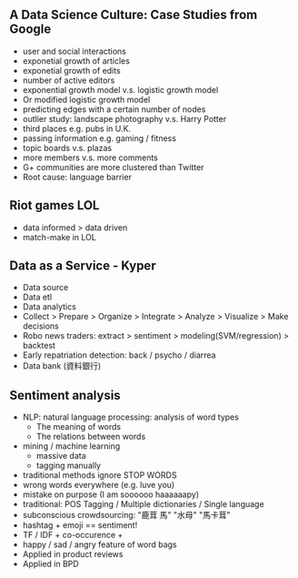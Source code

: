## A Data Science Culture: Case Studies from Google

- user and social interactions
- exponetial growth of articles
- exponetial growth of edits
- number of active editors
- exponential growth model v.s. logistic growth model
- Or modified logistic growth model
- predicting edges with a certain number of nodes
- outlier study: landscape photography v.s. Harry Potter
- third places e.g. pubs in U.K.
- passing information e.g. gaming / fitness
- topic boards v.s. plazas
- more members v.s. more comments
- G+ communities are more clustered than Twitter
- Root cause: language barrier

## Riot games LOL

- data informed > data driven
- match-make in LOL

## Data as a Service - Kyper

- Data source
- Data etl
- Data analytics
- Collect > Prepare > Organize > Integrate > Analyze > Visualize > Make decisions
- Robo news traders: extract > sentiment > modeling(SVM/regression) > backtest
- Early repatriation detection: back / psycho / diarrea
- Data bank (資料銀行)

## Sentiment analysis

- NLP: natural language processing: analysis of word types
    - The meaning of words
    - The relations between words
- mining / machine learning
    - massive data
    - tagging manually
- traditional methods ignore STOP WORDS
- wrong words everywhere (e.g. luve you)
- mistake on purpose (I am soooooo haaaaaapy)
- traditional: POS Tagging / Multiple dictionaries / Single language
- subconscious crowdsourcing: "鹿茸 馬" "水母" "馬卡茸"
- hashtag + emoji == sentiment!
- TF / IDF + co-occurence + 
- happy / sad / angry feature of word bags
- Applied in product reviews
- Applied in BPD 